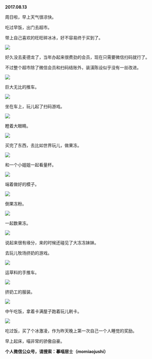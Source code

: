 
          
**2017.08.13**

周日啦，早上天气很凉快。

吃过早饭，出门去超市。

带上自己喜欢的旺旺碎冰冰，好不容易终于买到了。


![](https://pic2.zhimg.com/v2-aeafa2b8d1a53baddf195b52561f6661.jpg)


好久没去麦德龙了，当年办起来很费劲的会员，现在只需要微信扫码就行了。

不过整个超市除了微信会员和扫码结账外，装潢陈设似乎没有一丝改进。


![](https://pic3.zhimg.com/v2-9b2cf4df7f94ca1537ef7e858f8847f5.jpg)


巨大无比的推车。


![](https://pic1.zhimg.com/v2-81ce6c459f62fdd9f4e0e20fe747d16d.jpg)


坐在车上，玩儿起了扫码游戏。


![](https://pic1.zhimg.com/v2-c0680c71273c2c9e65aa5d2edf95b022.jpg)


瞪着大眼睛。


![](https://pic1.zhimg.com/v2-e722c75e08f80107ae7b2e5178dcb9d7.jpg)


买完了东西，去比如世界玩儿，做果冻。


![](https://pic4.zhimg.com/v2-b2b7f107af02ecd23dfb718eaaa5f98e.jpg)


和一个小姐姐一起看量杯。


![](https://pic3.zhimg.com/v2-92a4e399fa3a73d6c9480ac957429fce.jpg)


端着做好的模子。


![](https://pic1.zhimg.com/v2-1c58cbfebb5689bd54a77fd7363fb6ae.jpg)


倒果冻粉。


![](https://pic4.zhimg.com/v2-2eb4c335e9b03bddd00262f44dd3d4d4.jpg)


一起数果冻。


![](https://pic4.zhimg.com/v2-476ac2021e099370db151b866df7e765.jpg)


说起来很有缘分，来的时候还碰见了大冻冻妹妹。

去玩儿牧场挤奶的游戏。


![](https://pic1.zhimg.com/v2-8c3f61d16a0695d0af0eb0aec5fb5b37.jpg)


运草料的手推车。


![](https://pic1.zhimg.com/v2-054343c6382841d70893fbfe03573dca.jpg)


挤奶工的服装。


![](https://pic2.zhimg.com/v2-4fadb1ee101fc857ae4a521631efce22.jpg)


中午吃饭，拿着卡满屋子跑着玩儿刷卡。


![](https://pic2.zhimg.com/v2-e1b32f24a0394c24ce1507436bf54e0f.jpg)


吃过饭，买了个冰激凌，作为昨天晚上第一次自己一个人睡觉的奖励。

早上起床，喵非常的骄傲自豪。


**个人微信公众号，请搜索：摹喵居士（momiaojushi）**

        